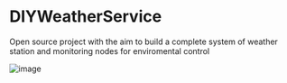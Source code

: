 # DIYWeatherService
Open source project with the aim to build a complete system of weather station and monitoring nodes for enviromental control

![image](https://user-images.githubusercontent.com/118772307/203161772-7536e0b5-3498-4d10-b688-7afa0abfb98a.png)





